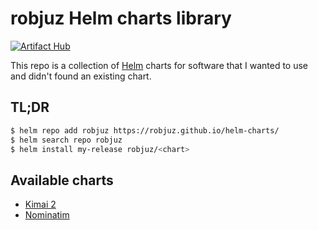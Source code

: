 # robjuz Helm charts library

[![Artifact Hub](https://img.shields.io/endpoint?url=https://artifacthub.io/badge/repository/robjuz)](https://artifacthub.io/packages/search?repo=robjuz)

This repo is a collection of [Helm](https://helm.sh/) charts for software that I wanted to use and didn't found an existing chart.

## TL;DR

```bash
$ helm repo add robjuz https://robjuz.github.io/helm-charts/
$ helm search repo robjuz
$ helm install my-release robjuz/<chart>
```

## Available charts

* [Kimai 2](charts/kimai2/README.md)
* [Nominatim](charts/nominatim/README.md)